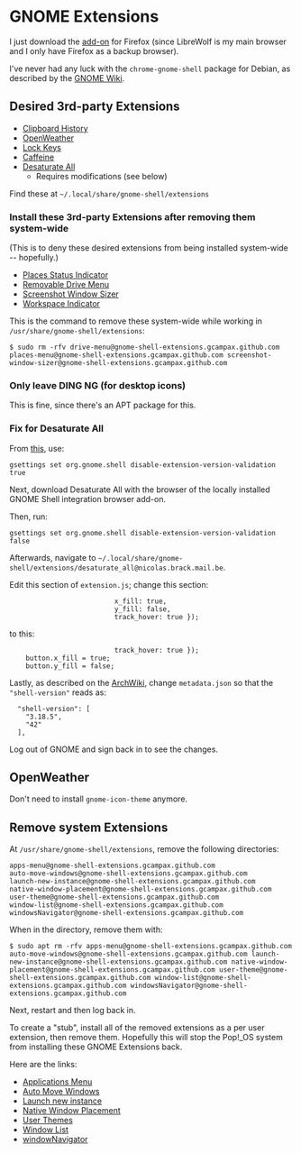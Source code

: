 # GNOME Extensions

I just download the [add-on](https://addons.mozilla.org/en-US/firefox/addon/gnome-shell-integration/) for Firefox (since LibreWolf is my main browser and I only have Firefox as a backup browser).

I've never had any luck with the `chrome-gnome-shell` package for Debian, as described by the [GNOME Wiki](https://wiki.gnome.org/Projects/GnomeShellIntegrationForChrome/Installation).

## Desired 3rd-party Extensions

* [Clipboard History](https://extensions.gnome.org/extension/4839/clipboard-history/)
* [OpenWeather](https://extensions.gnome.org/extension/750/openweather/)
* [Lock Keys](https://extensions.gnome.org/extension/36/lock-keys/)
* [Caffeine](https://extensions.gnome.org/extension/517/caffeine/)
* [Desaturate All](https://extensions.gnome.org/extension/1102/desaturate-all/)
    * Requires modifications (see below)

Find these at `~/.local/share/gnome-shell/extensions`

### Install these 3rd-party Extensions after removing them system-wide

(This is to deny these desired extensions from being installed system-wide -- hopefully.)

* [Places Status Indicator](https://extensions.gnome.org/extension/8/places-status-indicator/)
* [Removable Drive Menu](https://extensions.gnome.org/extension/7/removable-drive-menu/)
* [Screenshot Window Sizer](https://extensions.gnome.org/extension/881/screenshot-window-sizer/)
* [Workspace Indicator](https://extensions.gnome.org/extension/21/workspace-indicator/)

This is the command to remove these system-wide while working in `/usr/share/gnome-shell/extensions`:
```
$ sudo rm -rfv drive-menu@gnome-shell-extensions.gcampax.github.com places-menu@gnome-shell-extensions.gcampax.github.com screenshot-window-sizer@gnome-shell-extensions.gcampax.github.com
```

### Only leave DING NG (for desktop icons)

This is fine, since there's an APT package for this.

### Fix for Desaturate All

From [this](https://wiki.archlinux.org/title/GNOME/Troubleshooting#Extensions_do_not_work_after_GNOME_3_update), use:
```
gsettings set org.gnome.shell disable-extension-version-validation true
```

Next, download Desaturate All with the browser of the locally installed GNOME Shell integration browser add-on.

Then, run:
```
gsettings set org.gnome.shell disable-extension-version-validation false
```

Afterwards, navigate to `~/.local/share/gnome-shell/extensions/desaturate_all@nicolas.brack.mail.be`.

Edit this section of `extension.js`; change this section:
```
                          x_fill: true,
                          y_fill: false,
                          track_hover: true });
```
to this:
```
                          track_hover: true });
    button.x_fill = true;
    button.y_fill = false;
```

Lastly, as described on the [ArchWiki](https://wiki.archlinux.org/title/GNOME/Troubleshooting#When_an_extension_breaks_the_shell), change `metadata.json` so that the `"shell-version"` reads as:
```
  "shell-version": [
    "3.18.5",
    "42"
  ],
```

Log out of GNOME and sign back in to see the changes.

## OpenWeather

Don't need to install `gnome-icon-theme` anymore.

## Remove system Extensions

At `/usr/share/gnome-shell/extensions`, remove the following directories:
```
apps-menu@gnome-shell-extensions.gcampax.github.com
auto-move-windows@gnome-shell-extensions.gcampax.github.com
launch-new-instance@gnome-shell-extensions.gcampax.github.com
native-window-placement@gnome-shell-extensions.gcampax.github.com
user-theme@gnome-shell-extensions.gcampax.github.com
window-list@gnome-shell-extensions.gcampax.github.com
windowsNavigator@gnome-shell-extensions.gcampax.github.com
```
When in the directory, remove them with:
```
$ sudo apt rm -rfv apps-menu@gnome-shell-extensions.gcampax.github.com auto-move-windows@gnome-shell-extensions.gcampax.github.com launch-new-instance@gnome-shell-extensions.gcampax.github.com native-window-placement@gnome-shell-extensions.gcampax.github.com user-theme@gnome-shell-extensions.gcampax.github.com window-list@gnome-shell-extensions.gcampax.github.com windowsNavigator@gnome-shell-extensions.gcampax.github.com
```

Next, restart and then log back in.

To create a "stub", install all of the removed extensions as a per user extension, then remove them.  Hopefully this will stop the Pop!\_OS system from installing these GNOME Extensions back.

Here are the links:

* [Applications Menu](https://extensions.gnome.org/extension/6/applications-menu/)
* [Auto Move Windows](https://extensions.gnome.org/extension/16/auto-move-windows/)
* [Launch new instance](https://extensions.gnome.org/extension/600/launch-new-instance/)
* [Native Window Placement](https://extensions.gnome.org/extension/18/native-window-placement/)
* [User Themes](https://extensions.gnome.org/extension/19/user-themes/)
* [Window List](https://extensions.gnome.org/extension/602/window-list/)
* [windowNavigator](https://extensions.gnome.org/extension/10/windownavigator/)

